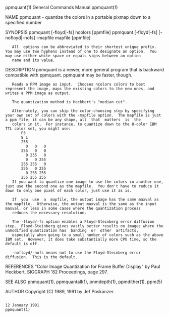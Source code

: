 ppmquant(1)                                                                              General Commands Manual                                                                              ppmquant(1)

NAME
       ppmquant - quantize the colors in a portable pixmap down to a specified number

SYNOPSIS
       ppmquant [-floyd|-fs] ncolors [ppmfile]
       ppmquant [-floyd|-fs] [-nofloyd|-nofs] -mapfile mapfile [ppmfile]

       All  options can be abbreviated to their shortest unique prefix.  You may use two hyphens instead of one to designate an option.  You may use either white space or equals signs between an option
       name and its value.

DESCRIPTION
       pnmquant is a newer, more general program that is backward compatible with ppmquant.  ppmquant may be faster, though.

       Reads a PPM image as input.  Chooses ncolors colors to best represent the image, maps the existing colors to the new ones, and writes a PPM image as output.

       The quantization method is Heckbert's "median cut".

       Alternately, you can skip the color-choosing step by specifying your own set of colors with the -mapfile option.  The mapfile is just a ppm file; it can be any shape, all  that  matters  is  the
       colors in it.  For instance, to quantize down to the 8-color IBM TTL color set, you might use:
           P3
           8 1
           255
             0   0   0
           255   0   0
             0 255   0
             0   0 255
           255 255   0
           255   0 255
             0 255 255
           255 255 255
       If you want to quantize one image to use the colors in another one, just use the second one as the mapfile.  You don't have to reduce it down to only one pixel of each color, just use it as is.

       If  you  use  a  mapfile, the output image has the same maxval as the mapfile.  Otherwise, the output maxval is the same as the input maxval, or less in some cases where the quantization process
       reduces the necessary resolution.

       The -floyd/-fs option enables a Floyd-Steinberg error diffusion step.  Floyd-Steinberg gives vastly better results on images where the unmodified quantization has  banding  or  other  artifacts,
       especially when going to a small number of colors such as the above IBM set.  However, it does take substantially more CPU time, so the default is off.

       -nofloyd/-nofs means not to use the Floyd-Steinberg error diffusion.  This is the default.

REFERENCES
       "Color Image Quantization for Frame Buffer Display" by Paul Heckbert, SIGGRAPH '82 Proceedings, page 297.

SEE ALSO
       pnmquant(1), ppmquantall(1), pnmdepth(1), ppmdither(1), ppm(5)

AUTHOR
       Copyright (C) 1989, 1991 by Jef Poskanzer.

                                                                                             12 January 1991                                                                                  ppmquant(1)
